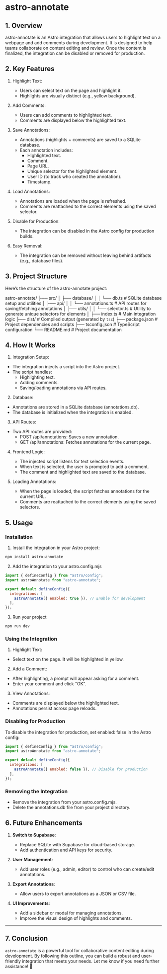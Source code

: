 # astro-annotate

## 1. Overview

astro-annotate is an Astro integration that allows users to highlight text on a webpage and add comments during development. It is designed to help teams collaborate on content editing and review. Once the content is finalized, the integration can be disabled or removed for production.

## 2. Key Features

1. Highlight Text:

   - Users can select text on the page and highlight it.
   - Highlights are visually distinct (e.g., yellow background).

2. Add Comments:

   - Users can add comments to highlighted text.
   - Comments are displayed below the highlighted text.

3. Save Annotations:

   - Annotations (highlights + comments) are saved to a SQLite database.
   - Each annotation includes:
     - Highlighted text.
     - Comment.
     - Page URL.
     - Unique selector for the highlighted element.
     - User ID (to track who created the annotation).
     - Timestamp.

4. Load Annotations:

   - Annotations are loaded when the page is refreshed.
   - Comments are reattached to the correct elements using the saved selector.

5. Disable for Production:

   - The integration can be disabled in the Astro config for production builds.

6. Easy Removal:
   - The integration can be removed without leaving behind artifacts (e.g., database files).

## 3. Project Structure

Here’s the structure of the astro-annotate project:

astro-annotate/
├── src/
│ ├── database/
│ │ └── db.ts # SQLite database setup and utilities
│ ├── api/
│ │ └── annotations.ts # API routes for saving/fetching annotations
│ ├── utils/
│ │ └── selector.ts # Utility to generate unique selectors for elements
│ ├── index.ts # Main integration logic
├── dist/ # Compiled output (generated by `tsc`)
├── package.json # Project dependencies and scripts
├── tsconfig.json # TypeScript configuration
└── README.md # Project documentation

## 4. How It Works

1. Integration Setup:

- The integration injects a script into the Astro project.
- The script handles:
  - Highlighting text.
  - Adding comments.
  - Saving/loading annotations via API routes.

2. Database:

- Annotations are stored in a SQLite database (annotations.db).
- The database is initialized when the integration is enabled.

3. API Routes:

- Two API routes are provided:
  - POST /api/annotations: Saves a new annotation.
  - GET /api/annotations: Fetches annotations for the current page.

4. Frontend Logic:

   - The injected script listens for text selection events.
   - When text is selected, the user is prompted to add a comment.
   - The comment and highlighted text are saved to the database.

5. Loading Annotations:
   - When the page is loaded, the script fetches annotations for the current URL.
   - Comments are reattached to the correct elements using the saved selectors.

## 5. Usage

### Installation

1. Install the integration in your Astro project:

```bash
npm install astro-annotate
```

2. Add the integration to your astro.config.mjs

```js
import { defineConfig } from "astro/config";
import astroAnnotate from "astro-annotate";

export default defineConfig({
  integrations: [
    astroAnnotate({ enabled: true }), // Enable for development
  ],
});
```

3. Run your project

```bash
npm run dev
```

### Using the Integration

1. Highlight Text:

- Select text on the page. It will be highlighted in yellow.

2. Add a Comment:

- After highlighting, a prompt will appear asking for a comment.
- Enter your comment and click "OK".

3. View Annotations:

- Comments are displayed below the highlighted text.
- Annotations persist across page reloads.

### Disabling for Production

To disable the integration for production, set enabled: false in the Astro config:

```js
import { defineConfig } from "astro/config";
import astroAnnotate from "astro-annotate";

export default defineConfig({
  integrations: [
    astroAnnotate({ enabled: false }), // Disable for production
  ],
});
```

### Removing the Integration

- Remove the integration from your astro.config.mjs.
- Delete the annotations.db file from your project directory.

## **6. Future Enhancements**

1. **Switch to Supabase**:

   - Replace SQLite with Supabase for cloud-based storage.
   - Add authentication and API keys for security.

2. **User Management**:

   - Add user roles (e.g., admin, editor) to control who can create/edit annotations.

3. **Export Annotations**:

   - Allow users to export annotations as a JSON or CSV file.

4. **UI Improvements**:
   - Add a sidebar or modal for managing annotations.
   - Improve the visual design of highlights and comments.

---

## **7. Conclusion**

`astro-annotate` is a powerful tool for collaborative content editing during development. By following this outline, you can build a robust and user-friendly integration that meets your needs. Let me know if you need further assistance! 🚀
